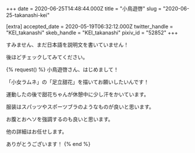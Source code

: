 +++
date = 2020-06-25T14:48:44.000Z
title = "小鳥遊啓"
slug = "2020-06-25-takanashi-kei"

[extra]
accepted_date = 2020-05-19T06:32:12.000Z
twitter_handle = "KEI_takanashi"
skeb_handle = "KEI_takanashi"
pixiv_id = "52852"
+++


すみません、まだ日本語を説明文を書いていません！

後ほどチェックしてみてください。

{% request() %}
小鳥遊啓さん、はじめまして！

「小女ラムネ」の「足立甜花」を描いてお願いしたいんです！

運動したの後で甜花ちゃんが休憩中に少し汗をかいています。

服装はスパッツやスポーツブラのようなものが良いと思います。

お腹とおヘソを強調するのも良いと思います。

他の詳細はお任せします。

ありがとうございます！
{% end %}